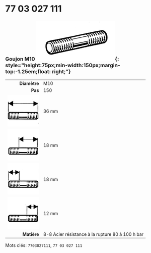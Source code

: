 # 77 03 027 111

### Goujon M10 ![](../assets/images/parts/stud.png){: style="height:75px;min-width:150px;margin-top:-1.25em;float: right;"}

|   |   |
|---:|---|
**Diamètre** | M10
**Pas** | 150
![](../assets/images/stud_total.png) | 36 mm
![](../assets/images/stud_total_right.png) | 18 mm
![](../assets/images/stud_left.png) | 18 mm
![](../assets/images/stud_right.png) | 12 mm
**Matière** | 8-8 Acier résistance à la rupture 80 à 100 h bar

Mots clés: `7703027111`, `77 03 027 111`
